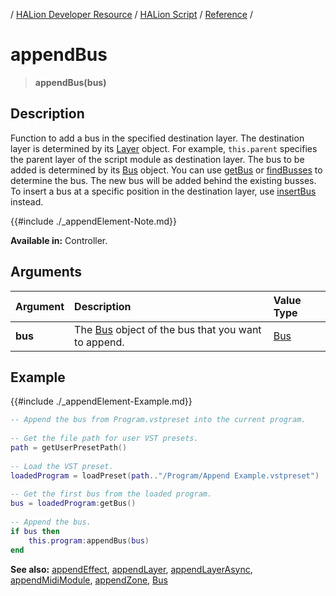 / [HALion Developer Resource](../..//HALion-Developer-Resource.md) / [HALion Script](./HALion-Script.md) / [Reference](./Reference.md) /

# appendBus

>**appendBus(bus)**

## Description

Function to add a bus in the specified destination layer. The destination layer is determined by its [Layer](./Layer.md) object. For example, ``this.parent`` specifies the parent layer of the script module as destination layer. The bus to be added is determined by its [Bus](./Bus.md) object. You can use [getBus](./getBus.md) or [findBusses](./findBusses.md) to determine the bus. The new bus will be added behind the existing busses. To insert a bus at a specific position in the destination layer, use [insertBus](./insertBus.md) instead.

{{#include ./_appendElement-Note.md}}

**Available in:** Controller.

## Arguments

|Argument|Description|Value Type|
|:-|:-|:-|
|**bus**|The [Bus](./Bus.md) object of the bus that you want to append.|[Bus](./Bus.md)|

## Example

{{#include ./_appendElement-Example.md}}

```lua
-- Append the bus from Program.vstpreset into the current program.
   
-- Get the file path for user VST presets.
path = getUserPresetPath()
   
-- Load the VST preset.
loadedProgram = loadPreset(path.."/Program/Append Example.vstpreset")
   
-- Get the first bus from the loaded program.
bus = loadedProgram:getBus()
   
-- Append the bus.
if bus then
    this.program:appendBus(bus)
end
```

**See also:** [appendEffect](./appendEffect.md), [appendLayer](./appendLayer.md), [appendLayerAsync](./appendLayerAsync.md), [appendMidiModule](./appendMidiModule.md), [appendZone](./appendZone.md), [Bus](./Bus.md)